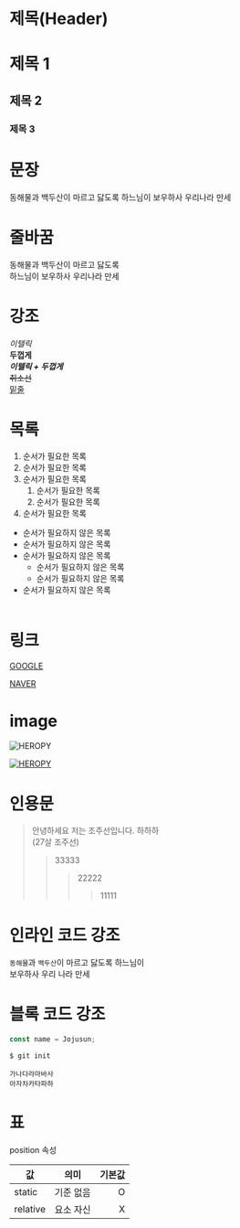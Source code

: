 # 제목(Header)

# 제목 1

## 제목 2

### 제목 3

# 문장

동해물과 백두산이 마르고 닳도록
하느님이 보우하사 우리나라 만세

# 줄바꿈

동해물과 백두산이 마르고 닳도록  
하느님이 보우하사 우리나라 만세

# 강조

_이텔릭_  
**두껍게**  
**_이텔릭 + 두껍게_**  
~~취소선~~  
<u>밑줄</u>

# 목록

1. 순서가 필요한 목록
1. 순서가 필요한 목록
1. 순서가 필요한 목록
    1. 순서가 필요한 목록
    1. 순서가 필요한 목록
1. 순서가 필요한 목록

-   순서가 필요하지 않은 목록
-   순서가 필요하지 않은 목록
-   순서가 필요하지 않은 목록
    -   순서가 필요하지 않은 목록
    -   순서가 필요하지 않은 목록
-   순서가 필요하지 않은 목록  
    <br>

# 링크

[GOOGLE](http://google.com)

[NAVER](https://naver.com "NAVER로 이동!")

# image

![HEROPY](https://heropy.blog/css/images/logo.png)

[![HEROPY](https://heropy.blog/css/images/logo.png)](https://heropy.blog/)

# 인용문

> 안녕하세요 저는 조주선입니다. 하하하  
> (27살 조주선)
>
> > 33333
> >
> > > 22222
> > >
> > > > 11111

# 인라인 코드 강조

`동해물`과 `백두산`이 마르고 닳도록 하느님이  
보우하사 우리 나라 만세

# 블록 코드 강조

```jsx
const name = Jojusun;
```

```bash
$ git init
```

```plaintext
가나다라마바사
아자차카타파하
```

# 표

position 속성

| 값       |   의미    | 기본값 |
| -------- | :-------: | -----: |
| static   | 기준 없음 |      O |
| relative | 요소 자신 |      X |
